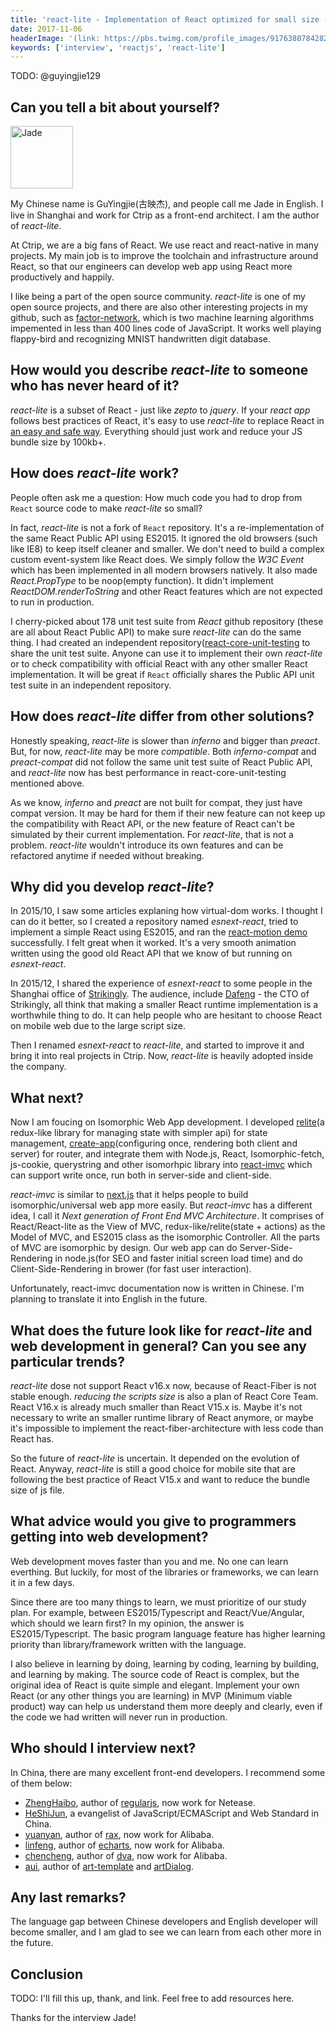 ```yaml
---
title: 'react-lite - Implementation of React optimized for small size - Interview with Jade'
date: 2017-11-06
headerImage: '(link: https://pbs.twimg.com/profile_images/917638078428200960/1actdWEa_bigger.jpg) pbs.twimg.com/profile_images…'
keywords: ['interview', 'reactjs', 'react-lite']
---
```


TODO: @guyingjie129

## Can you tell a bit about yourself?

<p>
    <span class="author">
        <img src="(link: https://www.gravatar.com/avatar/6fb24e2afa559b2a27d848fe38a9c820?s=200) gravatar.com/avatar/6fb24e2…" alt="Jade" class="author" width="100" height="100" />
    </span>
</p>

My Chinese name is GuYingjie(古映杰), and people call me Jade in English. I live in Shanghai and work for Ctrip as a front-end architect. I am the author of *react-lite*.

At Ctrip, we are a big fans of React. We use react and react-native in many projects. My main job is to improve the toolchain and infrastructure around React, so that our engineers can develop web app using React more productively and happily.

I like being a part of the open source community. *react-lite* is one of my open source projects, and there are also other interesting projects in my github, such as [factor-network](https://github.com/Lucifier129/factor-network), which is two machine learning algorithms impemented in less than 400 lines code of JavaScript. It works well playing flappy-bird and recognizing MNIST handwritten digit database.

## How would you describe *react-lite* to someone who has never heard of it?

*react-lite* is a subset of React - just like *zepto* to *jquery*. If your *react app* follows best practices of React, it's easy to use *react-lite* to replace React in [an easy and safe way](https://github.com/Lucifier129/react-lite/blob/master/README.md#usage). Everything should just work and reduce your JS bundle size by 100kb+.

## How does *react-lite* work?

People often ask me a question: How much code you had to drop from `React` source code to make *react-lite* so small?

In fact, *react-lite* is not a fork of `React` repository. It's a re-implementation of the same React Public API using ES2015. It ignored the old browsers (such like IE8) to keep itself cleaner and smaller. We don't need to build a complex custom event-system like React does. We simply follow the *W3C Event* which has been implemented in all modern browsers natively. It also made *React.PropType* to be noop(empty function). It didn't implement *ReactDOM.renderToString* and other React features which are not expected to run in production.

I cherry-picked about 178 unit test suite from *React* github repository (these are all about React Public API) to make sure *react-lite* can do the same thing. I had created an independent repository([react-core-unit-testing](https://github.com/Lucifier129/react-core-unit-testing) to share the unit test suite. Anyone can use it to implement their own *react-lite* or to check compatibility with official React with any other smaller React implementation. It will be great if `React` officially shares the Public API unit test suite in an independent repository.

## How does *react-lite* differ from other solutions?

Honestly speaking, *react-lite* is slower than *inferno* and bigger than *preact*. But, for now, *react-lite* may be more *compatible*. Both *inferno-compat* and *preact-compat* did not follow the same unit test suite of React Public API, and *react-lite* now has best performance in react-core-unit-testing mentioned above.

As we know, *inferno* and *preact* are not built for compat, they just have compat version. It may be hard for them if their new feature can not keep up the compatibility with React API, or the new feature of React can't be simulated by their current implementation. For *react-lite*, that is not a problem. *react-lite* wouldn't introduce its own features and can be refactored anytime if needed without breaking.

## Why did you develop *react-lite*?

In 2015/10, I saw some articles explaning how virtual-dom works. I thought I can do it better, so I created a repository named *esnext-react*, tried to implement a simple React using ES2015, and ran the [react-motion demo](http://lucifier129.github.io/react-motion-with-react-lite/index.html) successfully. I felt great when it worked. It's a very smooth animation written using the good old React API that we know of but running on *esnext-react*.

In 2015/12, I shared the experience of *esnext-react* to some people in the Shanghai office of [Strikingly](https://www.strikingly.com/). The audience, include [Dafeng](https://twitter.com/dfguo) - the CTO of Strikingly, all think that making a smaller React runtime implementation is a worthwhile thing to do. It can help people who are hesitant to choose React on mobile web due to the large script size.

Then I renamed *esnext-react* to *react-lite*, and started to improve it and bring it into real projects in Ctrip. Now, *react-lite* is heavily adopted inside the company.

## What next?

Now I am foucing on Isomorphic Web App development. I developed [relite](https://github.com/Lucifier129/relite)(a redux-like library for managing state with simpler api) for state management, [create-app](https://github.com/Lucifier129/create-app)(configuring once, rendering both client and server) for router, and integrate them with Node.js, React, Isomorphic-fetch, js-cookie, querystring and other isomorhpic library into [react-imvc](https://github.com/Lucifier129/react-imvc) which can support write once, run both in server-side and client-side.

*react-imvc* is similar to [next.js](https://github.com/zeit/next.js) that it helps people to build isomorphic/universal web app more easily. But *react-imvc* has a different idea, I call it *Next generation of Front End MVC Architecture*. It comprises of React/React-lite as the View of MVC, redux-like/relite(state + actions) as the Model of MVC, and ES2015 class as the isomorphic Controller. All the parts of MVC are isomorphic by design. Our web app can do Server-Side-Rendering in node.js(for SEO and faster initial screen load time) and do Client-Side-Rendering in brower (for fast user interaction).

Unfortunately, react-imvc documentation now is written in Chinese. I'm planning to translate it into English in the future.

## What does the future look like for *react-lite* and web development in general? Can you see any particular trends?

*react-lite* dose not support React v16.x now, because of React-Fiber is not stable enough. *reducing the scripts size* is also a plan of React Core Team. React V16.x is already much smaller than React V15.x is. Maybe it's not necessary to write an smaller runtime library of React anymore, or maybe it's impossible to implement the react-fiber-architecture with less code than React has.

So the future of *react-lite* is uncertain. It depended on the evolution of React. Anyway, *react-lite* is still a good choice for mobile site that are following the best practice of React V15.x and want to reduce the bundle size of js file.

## What advice would you give to programmers getting into web development?

Web development moves faster than you and me. No one can learn everthing. But luckily, for most of the libraries or frameworks, we can learn it in a few days.

Since there are too many things to learn, we must prioritize of our study plan. For example, between ES2015/Typescript and React/Vue/Angular, which should we learn first? In my opinion, the answer is ES2015/Typescript. The basic program language feature has higher learning priority than library/framework written with the language.

I also believe in learning by doing, learning by coding, learning by building, and learning by making. The source code of React is complex, but the original idea of React is quite simple and elegant. Implement your own React (or any other things you are learning) in MVP (Minimum viable product) way can help us understand them more deeply and clearly, even if the code we had written will never run in production.

## Who should I interview next?

In China, there are many excellent front-end developers. I recommend some of them below:

- [ZhengHaibo](https://github.com/leeluolee), author of [regularjs](https://github.com/regularjs/regular), now work for Netease.
- [HeShiJun](https://github.com/hax), a evangelist of JavaScript/ECMAScript and Web Standard in China.
- [yuanyan](https://github.com/yuanyan), author of [rax](https://github.com/alibaba/rax), now work for Alibaba.
- [linfeng](https://github.com/kener), author of [echarts](https://github.com/ecomfe/echarts), now work for Alibaba.
- [chencheng](https://github.com/sorrycc), author of [dva](https://github.com/dvajs/dva), now work for Alibaba.
- [aui](https://github.com/aui), author of [art-template](https://github.com/aui/art-template) and [artDialog](https://github.com/aui/artDialog).

## Any last remarks?

The language gap between Chinese developers and English developer will become smaller, and I am glad to see we can learn from each other more in the future.

## Conclusion

TODO: I'll fill this up, thank, and link. Feel free to add resources here.

Thanks for the interview Jade!